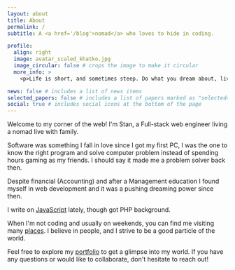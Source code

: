 ```yaml
---
layout: about
title: About
permalink: /
subtitle: A <a href='/blog'>nomad</a> who loves to hide in coding.

profile:
  align: right
  image: avatar_scaled_khatko.jpg
  image_circular: false # crops the image to make it circular
  more_info: >
    <p>Life is short, and sometimes steep. Do what you dream about, live as you feel it.</p>

news: false # includes a list of news items
selected_papers: false # includes a list of papers marked as "selected={true}"
social: true # includes social icons at the bottom of the page
---
```


Welcome to my corner of the web! I'm Stan, a Full-stack web engineer living a nomad live with family.

Software was something I fall in love since I got my first PC, I was the one to know the right program and solve computer problem instead of spending hours gaming as my friends. I should say it made me a problem solver back then.

Despite financial (Accounting) and after a Management education I found myself in web development and it was a pushing dreaming power since then.

I write on <a href='#'>JavaScript</a> lately, though got PHP background. 

When I'm not coding and usually on weekends, you can find me visiting many <a href='/blog'>places</a>. I believe in people, and I strive to be a good particle of the world.

Feel free to explore my <a href='/projects'>portfolio</a> to get a glimpse into my world. If you have any questions or would like to collaborate, don't hesitate to reach out!

